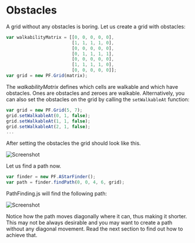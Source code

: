 # Obstacles
A grid without any obstacles is boring. Let us create a grid with obstacles:

```javascript
var walkabilityMatrix = [[0, 0, 0, 0, 0],
                         [1, 1, 1, 1, 0],
                         [0, 0, 0, 0, 0],
                         [0, 1, 1, 1, 1],
                         [0, 0, 0, 0, 0],
                         [1, 1, 1, 1, 0],
                         [0, 0, 0, 0, 0]];
var grid = new PF.Grid(matrix);
```
The _walkabilityMatrix_ defines which cells are walkable and which have
obstacles. Ones are obstacles and zeroes are walkable. Alternatively, you can
also set the obstacles on the grid by calling the `setWalkableAt` function:

```javascript
var grid = new PF.Grid(5, 7);
grid.setWalkableAt(0, 1, false);
grid.setWalkableAt(1, 1, false);
grid.setWalkableAt(2, 1, false);
...
```

After setting the obstacles the grid should look like this.

![Screenshot](user-guide/images/5x7GridWithObstacles.png)

Let us find a path now.

```javascript
var finder = new PF.AStarFinder();
var path = finder.findPath(0, 0, 4, 6, grid);
```

PathFinding.js will find the following path:

![Screenshot](user-guide/images/5x7GridWithObstaclesAndPath.png)

Notice how the path moves diagonally where it can, thus making it shorter. This
may not be always desirable and you may want to create a path without any
diagonal movement. Read the next section to find out how to achieve that.
